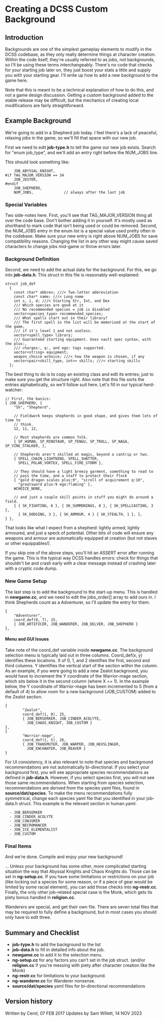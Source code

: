# Creating a DCSS Custom Background

## Introduction

Backgrounds are one of the simplest gameplay elements to modify in the DCSS
codebase, as they only really determine things at character creation. Within the
code itself, they're usually referred to as jobs, not backgrounds, so I'll be
using these terms interchangeably. There's no code that checks for your starting
job later on, they just boost your stats a little and supply you with your
starting gear. I'll write up how to add a new background to the game here.

Note that this is meant to be a technical explanation of how to do this, and not
a game design discussion. Getting a custom background added to the stable
release may be difficult, but the mechanics of creating local modifications are
fairly straightforward.

## Example Background

We're going to add in a Shepherd job today. I feel there's a lack of peaceful,
relaxing jobs in the game, so we'll fill that space with our new job.

First we need to edit **job-type.h** to tell the game our new job exists. Search
for "enum job_type", and we'll add an entry right before the NUM_JOBS line.

This should look something like:

~~~
    JOB_ABYSSAL_KNIGHT,
#if TAG_MAJOR_VERSION == 34
    JOB_JESTER,
#endif
    JOB_SHEPHERD,
    NUM_JOBS,              // always after the last job
~~~

### Special Variables

Two side-notes here. First, you'll see that TAG_MAJOR_VERSION thing all over the
code base. Don't bother adding it in yourself. It's mostly used as shorthand to
mark code that isn't being used or could be removed. Second, the NUM_JOBS entry
in the enum list is a special value used pretty often in the codebase. Make sure
your new entry is right above NUM_JOBS for save compatibility reasons. Changing
the list in any other way might cause saved characters to change jobs mid-game
or throw errors later.

### Background Definition

Second, we need to add the actual data for the background. For this, we go into
**job-data.h**. This struct in this file is reasonably well-explained:

~~~
struct job_def
  {
    const char* abbrev; ///< Two-letter abbreviation
    const char* name; ///< Long name
    int s, i, d; ///< Starting Str, Int, and Dex
    /// Which species are good at it
    /// No recommended species = job is disabled
    vector<species_type> recommended_species;
    /// What spells start out in their library?
    /// The first spell in the list will be memorised at the start of the game,
    /// if it's level 1 and not useless.
    vector<spell_type> library;
    /// Guaranteed starting equipment. Uses vault spec syntax, with the plus:,
    /// charges:, q:, and ego: tags supported.
    vector<string> equipment;
    weapon_choice wchoice; ///< how the weapon is chosen, if any
    vector<pair<skill_type, int>> skills; ///< starting skills
  };
~~~

The best thing to do is to copy an existing class and edit its entries; just to
make sure you get the structure right. Also note that this file sorts the
entries alphabetically, so we'll follow suit here. Let's fill in our typical
herd-watcher:

~~~
// First, the basics:
{ JOB_SHEPHERD, {
    "Sh", "Shepherd",

    // Fieldwork keeps shepherds in good shape, and gives them lots of time to
    // think.
    12, 11, 12,

    // Most shepherds are common folk.
    { SP_HUMAN, SP_MINOTAUR, SP_TENGU, SP_TROLL, SP_NAGA, SP_VINE_STALKER, },

    // Shepherds aren't skilled at magic, beyond a cantrip or two.
    { SPELL_CHAIN_LIGHTNING, SPELL_SHATTER,
      SPELL_POLAR_VORTEX, SPELL_FIRE_STORM },

    // They should have a light breezy garment, something to read to
    // pass the time, and a staff to protect their flock
    { "gold dragon scales plus:9", "scroll of acquirement q:10",
      "greatsword plus:9 ego:flaming" },
    WCHOICE_NONE,

    // and just a couple skill points in stuff you might do around a field.
    { { SK_FIGHTING, 6 }, { SK_SUMMONINGS, 8 }, { SK_SPELLCASTING, 3 },
      { SK_DODGING, 3 }, { SK_ARMOUR, 4 } { SK_STEALTH, 1 }, },
} },
~~~

That looks like what I expect from a shepherd: lightly armed, lightly armoured,
and just a speck of potential. Other bits of code will ensure any weapons and
armour are automatically equipped at creation (but not staves or other
equippables!).

If you skip one of the above steps, you'll hit an ASSERT error after running the
game. This is the typical way DCSS handles errors: check for things that
shouldn't be and crash early with a clear message instead of crashing later with
a cryptic code dump.

### New Game Setup

The last step is to add the background to the start-up menu. This is handled in
**newgame.cc**, and we need to edit the jobs_order[] array to add ours in. I
think Shepherds count as a Adventurer, so I'll update the entry for them:

~~~
{
    "Adventurer",
    coord_def(0, 7), 15,
    { JOB_ARTIFICER, JOB_WANDERER, JOB_DELVER, JOB_SHEPHERD }
},
~~~

#### Menu and GUI Issues

Take note of the coord_def variable inside **newgame.cc**. The background
selection menu is typically laid out in three columns. Coord_def(x, y)
identifies these locations. X of 0, 1, and 2 identifies the first, second and
third columns. Y identifies the vertical start of the section within the column.
As an example, if you were going to add a new Zealot background, you would have
to increment the Y coordinate of the Warrior-mage section, which sits below it
in the second column (where X == 1). In the example below, the Y coordinate of
Warrior-mage has been incremented to 5 (from a default of 4) to allow room for a
new background (JOB_CUSTOM) added to the Zealot section.

~~~
{
        "Zealot",
        coord_def(1, 0), 25,
        { JOB_BERSERKER, JOB_CINDER_ACOLYTE,
          JOB_CHAOS_KNIGHT, JOB_CUSTOM }
},
{
        "Warrior-mage",
        coord_def(1, 5), 26,
        { JOB_TRANSMUTER, JOB_WARPER, JOB_HEXSLINGER,
          JOB_ENCHANTER, JOB_REAVER }
}
~~~

For UI consistency, it is also relevant to note that species and background
recommendations are not automatically bi-directional. If you select your
background first, you will see appropriate species recommendations as defined in
**job-data.h**. However, if you select species first, you will not see those
same recommendations. When starting from species selection, recommendations are
derived from the species yaml files, found in **source/dat/species**. To make
the menu recommendations fully symmetrical, change each species yaml file that
you identified in your job-data.h struct. This example is the relevant section
in human.yaml:

~~~ recommended_jobs:
  - JOB_BERSERKER
  - JOB_CINDER_ACOLYTE
  - JOB_CONJURER
  - JOB_NECROMANCER
  - JOB_ICE_ELEMENTALIST
  - JOB_CUSTOM
~~~

### Final Items

And we're done. Compile and enjoy your new background!

... Unless your background has some other, more complicated starting situation
the way that Abyssal Knights and Chaos Knights do. Those can be set in
**ng-setup.cc**. If you have some limitations or restrictions on your job (like
locking out a species for some reason, or if a piece of gear would be limited by
some racial element), you can add those checks into **ng-restr.cc**. Finally,
the only other job-related special case is the Monk, which gets its piety bonus
handled in **religion.cc**.

Wanderers are special, and get their own file. There are seven total files that
may be required to fully define a background, but in most cases you should only
have to edit three.

## Summary and Checklist

  - **job-type.h** to add the background to the list
  - **job-data.h** to fill in detailed info about the job.
  - **newgame.cc** to add it to the selection menu.
  - **ng-setup.cc** for any factors you can't set in the job struct.  (and/or
    **religion.cc** if you're messing with piety after character creation like
the Monk)
  - **ng-restr.cc** for limitations to your background.
  - **ng-wanderer.cc** for Wanderer nonsense.
  - **source/dat/species** yaml files for bi-directional recommendations

## Version history

Written by Cerol, 07 FEB 2017  Updates by Sam Willett, 14 NOV 2023

